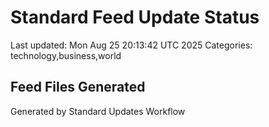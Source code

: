 # Standard Feed Update Status
Last updated: Mon Aug 25 20:13:42 UTC 2025
Categories: technology,business,world

## Feed Files Generated

Generated by Standard Updates Workflow
